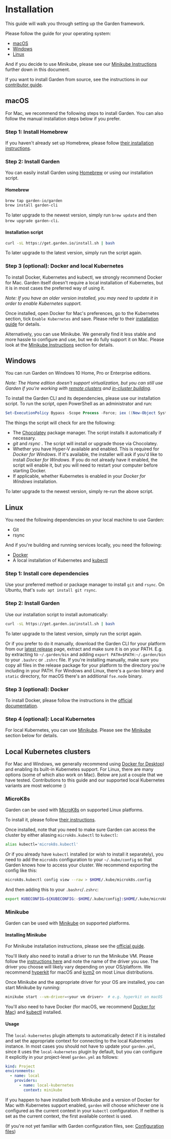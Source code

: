# Installation

This guide will walk you through setting up the Garden framework.

Please follow the guide for your operating system:

* [macOS](#macos)
* [Windows](#windows)
* [Linux](#linux)

And if you decide to use Minikube, please see our [Minikube Instructions](#minikube-instructions) further down in this
document.

If you want to install Garden from source, see the instructions in our [contributor guide](https://github.com/garden-io/garden/tree/master/CONTRIBUTING.md).

## macOS

For Mac, we recommend the following steps to install Garden. You can also follow the manual installation
steps below if you prefer.

### Step 1: Install Homebrew

If you haven't already set up Homebrew, please follow [their installation instructions](https://brew.sh/).

### Step 2: Install Garden

You can easily install Garden using [Homebrew](https://brew.sh) or using our installation script.

#### Homebrew

```sh
brew tap garden-io/garden
brew install garden-cli
```

To later upgrade to the newest version, simply run `brew update` and then `brew upgrade garden-cli`.

#### Installation script

```sh
curl -sL https://get.garden.io/install.sh | bash
```

To later upgrade to the latest version, simply run the script again.

### Step 3 (optional): Docker and local Kubernetes

To install Docker, Kubernetes and kubectl, we strongly recommend Docker for Mac. Garden itself doesn't require a local
installation of Kubernetes, but it is in most cases the preferred way of using it.

_Note: If you have an older version installed, you may need to update it in
order to enable Kubernetes support._

Once installed, open Docker for Mac's preferences, go to the Kubernetes section,
tick `Enable Kubernetes` and save. Please refer to their
[installation guide](https://docs.docker.com/engine/installation/) for details.

Alternatively, you can use Minikube. We generally find it less stable and more hassle to
configure and use, but we do fully support it on Mac. Please look at the
[Minikube Instructions](#minikube-instructions) section for details.

## Windows

You can run Garden on Windows 10 Home, Pro or Enterprise editions.

_Note: The Home edition doesn't support virtualization, but you can still use Garden if you're working with
[remote clusters](../using-garden/remote-clusters.md) and
[in-cluster building](../using-garden/in-cluster-building.md)._

To install the Garden CLI and its dependencies, please use our installation script. To run the script, open PowerShell as an administrator and run:

```PowerShell
Set-ExecutionPolicy Bypass -Scope Process -Force; iex ((New-Object System.Net.WebClient).DownloadString('https://raw.githubusercontent.com/garden-io/garden/master/support/install.ps1'))
```

The things the script will check for are the following:

* The [Chocolatey](https://chocolatey.org) package manager. The script installs it automatically if necessary.
* _git_ and _rsync_ . The script will install or upgrade those via Chocolatey.
* Whether you have Hyper-V available and enabled. This is required for _Docker for Windows_. If it's available, the
  installer will ask if you'd like to install _Docker for Windows_. If you do not already have it enabled,
  the script will enable it, but you will need to restart your computer before starting Docker.
* If applicable, whether Kubernetes is enabled in your _Docker for Windows_ installation.

To later upgrade to the newest version, simply re-run the above script.

## Linux

You need the following dependencies on your local machine to use Garden:

* Git
* rsync

And if you're building and running services locally, you need the following:

* [Docker](https://docs.docker.com/)
* A local installation of Kubernetes and [kubectl](https://kubernetes.io/docs/tasks/tools/install-kubectl/)

### Step 1: Install core dependencies

Use your preferred method or package manager to install `git` and `rsync`. On Ubuntu, that's `sudo apt install git rsync`.

### Step 2: Install Garden

Use our installation script to install automatically:

```sh
curl -sL https://get.garden.io/install.sh | bash
```

To later upgrade to the latest version, simply run the script again.

Or if you prefer to do it manually, download the Garden CLI for your platform from our
[latest release](https://github.com/garden-io/garden/releases/latest) page, extract and make sure it is on your PATH.
E.g. by extracting to `~/.garden/bin` and adding `export PATH=$PATH:~/.garden/bin` to your `.bashrc` or `.zshrc` file.
If you're installing manually, make sure you copy all files in the release package for your platform to the directory you're including in your PATH. For Windows and Linux, there's a `garden` binary and `static` directory, for macOS there's an additional `fse.node` binary.

### Step 3 (optional): Docker

To install Docker, please follow the instructions in the [official documentation](https://docs.docker.com/install/).

### Step 4 (optional): Local Kubernetes

For local Kubernetes, you can use [Minikube](https://github.com/kubernetes/minikube). Please see the
[Minikube](#minikube) section below for details.

## Local Kubernetes clusters

For Mac and Windows, we generally recommend using [Docker for Desktop](https://docs.docker.com/engine/installation/))
and enabling its built-in Kubernetes support. For Linux, there are many options (some of which also work on Mac).
Below are just a couple that we have tested. Contributions to this guide and our supported local Kubernetes variants
are most welcome :)

### MicroK8s

Garden can be used with [MicroK8s](https://microk8s.io) on supported Linux platforms.

To install it, please follow [their instructions](https://microk8s.io/docs/).

Once installed, note that you need to make sure Garden can access the cluster by either aliasing `microk8s.kubectl` to
`kubectl`:

```sh
alias kubectl='microk8s.kubectl'
```

_Or_ if you already have `kubectl` installed (or wish to install it separately), you need to add the `microk8s`
configuration to your `~/.kube/config` so that Garden knows how to access your cluster. We recommend exporting the
config like this:

```sh
microk8s.kubectl config view --raw > $HOME/.kube/microk8s.config
```

And then adding this to your `.bashrc`/`.zshrc`:

```sh
export KUBECONFIG=${KUBECONFIG:-$HOME/.kube/config}:$HOME/.kube/microk8s.config
```

### Minikube

Garden can be used with [Minikube](https://github.com/kubernetes/minikube) on supported platforms.

#### Installing Minikube

For Minikube installation instructions, please see the [official guide](https://github.com/kubernetes/minikube#installation).

You'll likely also need to install a driver to run the Minikube VM. Please follow the
[instructions here](https://github.com/kubernetes/minikube/blob/master/docs/drivers.md)
and note the name of the driver you use. The driver you choose will likely vary depending on your
OS/platform. We recommend [hyperkit](https://github.com/kubernetes/minikube/blob/master/docs/drivers.md#hyperkit-driver)
for macOS and [kvm2](https://github.com/kubernetes/minikube/blob/master/docs/drivers.md#kvm2-driver) on most Linux
distributions.

Once Minikube and the appropriate driver for your OS are installed, you can start Minikube by running:

```sh
minikube start --vm-driver=<your vm driver>  # e.g. hyperkit on macOS
```

You'll also need to have Docker (for macOS, we recommend [Docker for Mac](https://docs.docker.com/engine/installation/))
and [kubectl](https://kubernetes.io/docs/tasks/tools/install-kubectl/) installed.

#### Usage

The `local-kubernetes` plugin attempts to automatically detect if it is installed and set the appropriate context
for connecting to the local Kubernetes instance. In most cases you should not have to update your `garden.yml`,
since it uses the `local-kubernetes` plugin by default, but you can configure it explicitly in your project-level
`garden.yml` as follows:

```yaml
kind: Project
environments:
  - name: local
    providers:
      - name: local-kubernetes
        context: minikube
```

If you happen to have installed both Minikube and a version of Docker for Mac with Kubernetes support enabled,
`garden` will choose whichever one is configured as the current context in your `kubectl` configuration. If neither
is set as the current context, the first available context is used.

(If you're not yet familiar with Garden configuration files, see:
[Configuration files](../using-garden/configuration-files.md))
